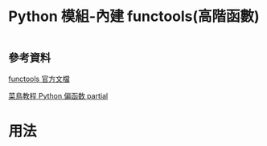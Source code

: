 # Python 模組-內建 functools(高階函數)

```
```

## 參考資料

[functools 官方文檔](https://docs.python.org/zh-tw/3/library/functools.html)

[菜鳥教程 Python 偏函数 partial](https://www.runoob.com/w3cnote/python-partial.html)

# 用法

```Python
```
